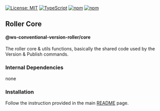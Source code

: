 [![License: MIT](https://img.shields.io/badge/License-MIT-yellow.svg)](https://opensource.org/licenses/MIT)
[![TypeScript](https://img.shields.io/badge/%3C%2F%3E-TypeScript-%230074c1.svg)](http://www.typescriptlang.org/)
[![npm](https://img.shields.io/npm/v/@ws-conventional-version-roller/core.svg?color=forest)](https://www.npmjs.com/package/@ws-conventional-version-roller/core)
[![npm](https://img.shields.io/npm/dy/@ws-conventional-version-roller/core?color=forest)](https://www.npmjs.com/package/@ws-conventional-version-roller/core)

## Roller Core
#### @ws-conventional-version-roller/core

The roller core & utils functions, basically the shared code used by the Version & Publish commands.

### Internal Dependencies
none

### Installation
Follow the instruction provided in the main [README](https://github.com/ghiscoding/ws-conventional-version-roller#installation) page.
